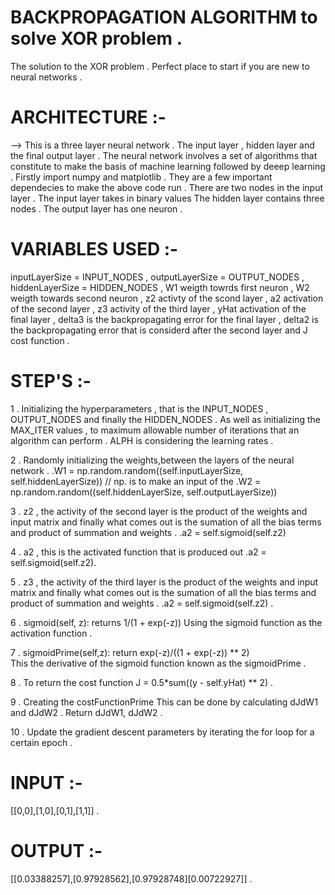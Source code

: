 # BACKPROPAGATION ALGORITHM to solve XOR problem .
The solution to the XOR problem . Perfect place to start if you are new to neural networks .

# ARCHITECTURE :-

--> This is a three layer neural network . The input layer , hidden layer and the final output layer . The neural network involves a
set of algorithms that constitute to make the basis of machine learning followed by deeep learning . Firstly import numpy and matplotlib . 
They are a few important dependecies to make the above code run . There are two nodes in the input layer . The input layer takes in binary values 
The hidden layer contains three nodes . The output layer  has one neuron .


# VARIABLES USED :-
inputLayerSize = INPUT_NODES , outputLayerSize = OUTPUT_NODES , hiddenLayerSize = HIDDEN_NODES , W1 weigth towrds first neuron 
, W2 weigth towards second neuron  , z2 activty of the scond layer  , a2 activation of the second layer  , z3 activity of the third layer
, yHat activation of the final layer , delta3 is the backpropagating error for the final layer ,  delta2 is the backpropagating error
that is considerd after the second layer and  J cost function .

# STEP'S :-

1 . Initializing the hyperparameters , that is the INPUT_NODES , OUTPUT_NODES and finally the HIDDEN_NODES . As well as initializing
the MAX_ITER values , to maximum allowable number of iterations that an algorithm can perform . ALPH is considering the learning rates .


2 . Randomly initializing the weights,between the layers of the neural network .
      .W1 = np.random.random((self.inputLayerSize, self.hiddenLayerSize))  // np. is to make an input of the 
      .W2 = np.random.random((self.hiddenLayerSize, self.outputLayerSize))
     
3 . z2 , the activity of the second layer is the product of the weights and input matrix and finally what comes out is the sumation of all
the bias terms and product of summation and weights . .a2 = self.sigmoid(self.z2)


4 . a2 , this is the activated function that is produced out .a2 = self.sigmoid(self.z2).

5 . z3 , the activity of the third layer is the product of the weights and input matrix and finally what comes out is the sumation of all
the bias terms and product of summation and weights . .a2 = self.sigmoid(self.z2) .

6 . sigmoid(self, z):
        returns  1/(1 + exp(-z)) 
        Using the sigmoid function as the activation function .
        
 7 .  sigmoidPrime(self,z):
        return exp(-z)/((1 + exp(-z)) ** 2)  
       This the derivative of the sigmoid function known as the sigmoidPrime .
       
 8 . To return the cost function 
  J = 0.5*sum((y - self.yHat) ** 2) .
  
  
  9 . Creating the costFunctionPrime 
  This can be done by calculating  dJdW1 and dJdW2 . 
   Return dJdW1, dJdW2 . 
   
   
   10 . Update the gradient descent parameters by iterating the for loop for a certain epoch . 
   
   # INPUT :-
   
   [[0,0],[1,0],[0,1],[1,1]] .
   
   # OUTPUT :-
   
   [[0.03388257],[0.97928562],[0.97928748][0.00722927]] .
   
   
  
  
 
